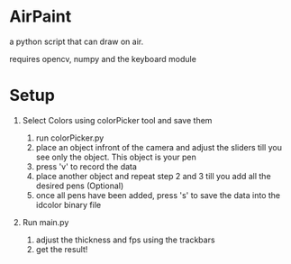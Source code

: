 # AirPaint
a python script that can draw on air.

requires opencv, numpy and the keyboard module

# Setup
 1. Select Colors using colorPicker tool and save them
    1. run colorPicker.py
    2. place an object infront of the camera and adjust the sliders till you see only the object. 
       This object is your pen
    3. press 'v' to record the data
    4. place another object and repeat step 2 and 3 till you add all the desired pens (Optional)
    5. once all pens have been added, press 's' to save the data into the idcolor binary file
    
 2. Run main.py
    1. adjust the thickness and fps using the trackbars
    2. get the result!
